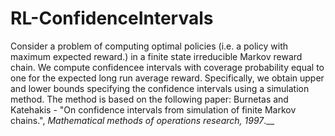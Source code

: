 # RL-ConfidenceIntervals
Consider a problem of computing optimal policies (i.e. a policy with maximum expected reward.) in a finite state irreducible Markov reward chain. We compute confidencee intervals with coverage probability equal to one for the expected long run average reward. Specifically, we obtain upper and lower bounds specifying the confidence intervals using a simulation method. The method is based on the following paper:
Burnetas and Katehakis - "On confidence intervals from simulation of finite Markov chains.", _Mathematical methods of operations research, 1997_.__


